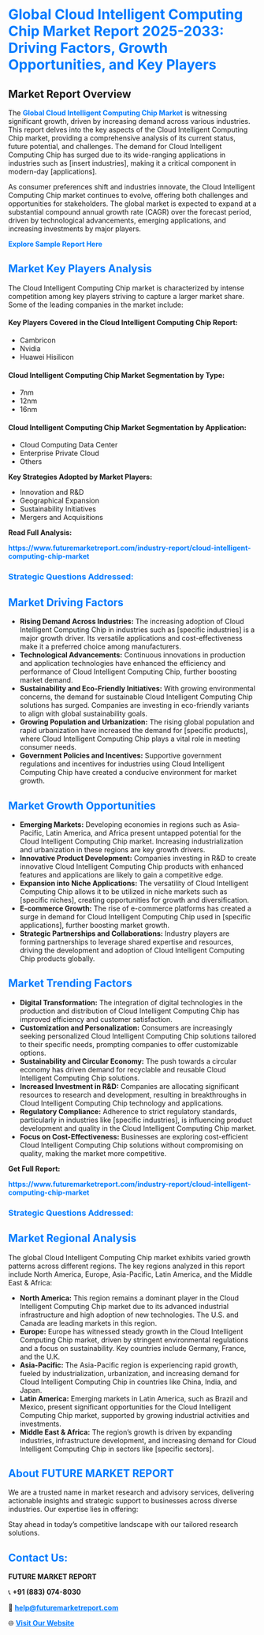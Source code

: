 <h1 style="color: #007BFF;">Global Cloud Intelligent Computing Chip Market Report 2025-2033: Driving Factors, Growth Opportunities, and Key Players</h1>

<section id="overview">
<h2>Market Report Overview</h2>
<p>The <a href="https://www.futuremarketreport.com/industry-report/cloud-intelligent-computing-chip-market" style="color: #007BFF; text-decoration: none;"><strong>Global Cloud Intelligent Computing Chip Market</strong></a> is witnessing significant growth, driven by increasing demand across various industries. This report delves into the key aspects of the Cloud Intelligent Computing Chip market, providing a comprehensive analysis of its current status, future potential, and challenges. The demand for Cloud Intelligent Computing Chip has surged due to its wide-ranging applications in industries such as [insert industries], making it a critical component in modern-day [applications].</p>
<p>As consumer preferences shift and industries innovate, the Cloud Intelligent Computing Chip market continues to evolve, offering both challenges and opportunities for stakeholders. The global market is expected to expand at a substantial compound annual growth rate (CAGR) over the forecast period, driven by technological advancements, emerging applications, and increasing investments by major players.</p>
</section>

<section id="overview">
<p><a href="https://www.futuremarketreport.com/request-sample/reportId=47174" style="color: #007BFF; text-decoration: none;"><strong>Explore Sample Report Here</strong></a></p>
</section>

<section id="key-players">
<h2 style="color: #007BFF;">Market Key Players Analysis</h2>
<p>The Cloud Intelligent Computing Chip market is characterized by intense competition among key players striving to capture a larger market share. Some of the leading companies in the market include:</p>
<h4>Key Players Covered in the Cloud Intelligent Computing Chip Report:</h4>
<ul><li>Cambricon</li><li>Nvidia</li><li>Huawei Hisilicon</li></ul>
<h4>Cloud Intelligent Computing Chip Market Segmentation by Type:</h4>
<ul><li>7nm</li><li>12nm</li><li>16nm</li></ul>

<h4>Cloud Intelligent Computing Chip Market Segmentation by Application:</h4>
<ul><li>Cloud Computing Data Center</li><li>Enterprise Private Cloud</li><li>Others</li></ul>
<p><strong>Key Strategies Adopted by Market Players:</strong></p>
<ul>
<li>Innovation and R&D</li>
<li>Geographical Expansion</li>
<li>Sustainability Initiatives</li>
<li>Mergers and Acquisitions</li>
</ul>
</section>

<section>
<p><strong>Read Full Analysis: </strong></p><a href="https://www.futuremarketreport.com/industry-report/cloud-intelligent-computing-chip-market" style="color: #007BFF; text-decoration: none;"><strong>https://www.futuremarketreport.com/industry-report/cloud-intelligent-computing-chip-market</strong></a>
<h3 style="color: #007BFF;">Strategic Questions Addressed:</h3>
</section>

<section id="driving-factors">
<h2 style="color: #007BFF;">Market Driving Factors</h2>
<ul>
<li><strong>Rising Demand Across Industries:</strong> The increasing adoption of Cloud Intelligent Computing Chip in industries such as [specific industries] is a major growth driver. Its versatile applications and cost-effectiveness make it a preferred choice among manufacturers.</li>
<li><strong>Technological Advancements:</strong> Continuous innovations in production and application technologies have enhanced the efficiency and performance of Cloud Intelligent Computing Chip, further boosting market demand.</li>
<li><strong>Sustainability and Eco-Friendly Initiatives:</strong> With growing environmental concerns, the demand for sustainable Cloud Intelligent Computing Chip solutions has surged. Companies are investing in eco-friendly variants to align with global sustainability goals.</li>
<li><strong>Growing Population and Urbanization:</strong> The rising global population and rapid urbanization have increased the demand for [specific products], where Cloud Intelligent Computing Chip plays a vital role in meeting consumer needs.</li>
<li><strong>Government Policies and Incentives:</strong> Supportive government regulations and incentives for industries using Cloud Intelligent Computing Chip have created a conducive environment for market growth.</li>
</ul>
</section>

<section id="growth-opportunities">
<h2 style="color: #007BFF;">Market Growth Opportunities</h2>
<ul>
<li><strong>Emerging Markets:</strong> Developing economies in regions such as Asia-Pacific, Latin America, and Africa present untapped potential for the Cloud Intelligent Computing Chip market. Increasing industrialization and urbanization in these regions are key growth drivers.</li>
<li><strong>Innovative Product Development:</strong> Companies investing in R&D to create innovative Cloud Intelligent Computing Chip products with enhanced features and applications are likely to gain a competitive edge.</li>
<li><strong>Expansion into Niche Applications:</strong> The versatility of Cloud Intelligent Computing Chip allows it to be utilized in niche markets such as [specific niches], creating opportunities for growth and diversification.</li>
<li><strong>E-commerce Growth:</strong> The rise of e-commerce platforms has created a surge in demand for Cloud Intelligent Computing Chip used in [specific applications], further boosting market growth.</li>
<li><strong>Strategic Partnerships and Collaborations:</strong> Industry players are forming partnerships to leverage shared expertise and resources, driving the development and adoption of Cloud Intelligent Computing Chip products globally.</li>
</ul>
</section>

<section id="trending-factors">
<h2 style="color: #007BFF;">Market Trending Factors</h2>
<ul>
<li><strong>Digital Transformation:</strong> The integration of digital technologies in the production and distribution of Cloud Intelligent Computing Chip has improved efficiency and customer satisfaction.</li>
<li><strong>Customization and Personalization:</strong> Consumers are increasingly seeking personalized Cloud Intelligent Computing Chip solutions tailored to their specific needs, prompting companies to offer customizable options.</li>
<li><strong>Sustainability and Circular Economy:</strong> The push towards a circular economy has driven demand for recyclable and reusable Cloud Intelligent Computing Chip solutions.</li>
<li><strong>Increased Investment in R&D:</strong> Companies are allocating significant resources to research and development, resulting in breakthroughs in Cloud Intelligent Computing Chip technology and applications.</li>
<li><strong>Regulatory Compliance:</strong> Adherence to strict regulatory standards, particularly in industries like [specific industries], is influencing product development and quality in the Cloud Intelligent Computing Chip market.</li>
<li><strong>Focus on Cost-Effectiveness:</strong> Businesses are exploring cost-efficient Cloud Intelligent Computing Chip solutions without compromising on quality, making the market more competitive.</li>
</ul>
</section>

<section>
<p><strong>Get Full Report: </strong></p><a href="https://www.futuremarketreport.com/industry-report/cloud-intelligent-computing-chip-market" style="color: #007BFF; text-decoration: none;"><strong>https://www.futuremarketreport.com/industry-report/cloud-intelligent-computing-chip-market</strong></a>
<h3 style="color: #007BFF;">Strategic Questions Addressed:</h3>
</section>


<section id="regional-analysis">
<h2 style="color: #007BFF;">Market Regional Analysis</h2>
<p>The global Cloud Intelligent Computing Chip market exhibits varied growth patterns across different regions. The key regions analyzed in this report include North America, Europe, Asia-Pacific, Latin America, and the Middle East & Africa:</p>
<ul>
<li><strong>North America:</strong> This region remains a dominant player in the Cloud Intelligent Computing Chip market due to its advanced industrial infrastructure and high adoption of new technologies. The U.S. and Canada are leading markets in this region.</li>
<li><strong>Europe:</strong> Europe has witnessed steady growth in the Cloud Intelligent Computing Chip market, driven by stringent environmental regulations and a focus on sustainability. Key countries include Germany, France, and the U.K.</li>
<li><strong>Asia-Pacific:</strong> The Asia-Pacific region is experiencing rapid growth, fueled by industrialization, urbanization, and increasing demand for Cloud Intelligent Computing Chip in countries like China, India, and Japan.</li>
<li><strong>Latin America:</strong> Emerging markets in Latin America, such as Brazil and Mexico, present significant opportunities for the Cloud Intelligent Computing Chip market, supported by growing industrial activities and investments.</li>
<li><strong>Middle East & Africa:</strong> The region’s growth is driven by expanding industries, infrastructure development, and increasing demand for Cloud Intelligent Computing Chip in sectors like [specific sectors].</li>
</ul>
</section>

<footer>
<h2 style="color: #007BFF;">About FUTURE MARKET REPORT</h2>
<p>We are a trusted name in market research and advisory services, delivering actionable insights and strategic support to businesses across diverse industries. Our expertise lies in offering:</p>

<p>Stay ahead in today’s competitive landscape with our tailored research solutions.</p>

<h2 style="color: #007BFF;">Contact Us:</h2>
<p><strong>FUTURE MARKET REPORT</strong></p>
<p>📞 <strong>+91 (883) 074-8030</strong></p>
<p>📧 <strong><a href="mailto:help@futuremarketreport.com" style="color: #007BFF;">help@futuremarketreport.com</a></strong></p>
<p>🌐 <strong><a href="https://www.futuremarketreport.com/" style="color: #007BFF;">Visit Our Website</a></strong></p>
</footer>